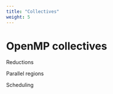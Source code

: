 ```yaml
---
title: "Collectives"
weight: 5
---
```


# OpenMP collectives

Reductions

Parallel regions

Scheduling
